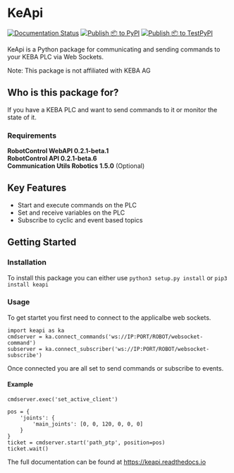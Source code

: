 # KeApi
[![Documentation Status](https://readthedocs.org/projects/keapi/badge/?version=latest)](https://keapi.readthedocs.io/en/latest/?badge=latest)
[![Publish 📦 to PyPI](https://github.com/SebastianRedinger/keapi/actions/workflows/python-publish-to-pypi.yml/badge.svg?branch=1.0)](https://github.com/SebastianRedinger/keapi/actions/workflows/python-publish-to-pypi.yml)
[![Publish 📦 to TestPyPI](https://github.com/SebastianRedinger/keapi/actions/workflows/python-publish-to-test-pypi.yml/badge.svg?branch=1.0)](https://github.com/SebastianRedinger/keapi/actions/workflows/python-publish-to-test-pypi.yml)


KeApi is a Python package for communicating and
sending commands to your KEBA PLC via Web Sockets.

Note: This package is not affiliated with KEBA AG

## Who is this package for?
If you have a KEBA PLC and want to send commands to
it or monitor the state of it.

### Requirements
**RobotControl WebAPI 0.2.1-beta.1**  
**RobotControl API 0.2.1-beta.6**  
**Communication Utils Robotics 1.5.0** (Optional)  

## Key Features
- Start and execute commands on the PLC
- Set and receive variables on the PLC
- Subscribe to cyclic and event based topics

## Getting Started
### Installation
To install this package you can either use `python3 setup.py install` or `pip3 install keapi`

### Usage
To get startet you first need to connect to the applicalbe web sockets.

```
import keapi as ka
cmdserver = ka.connect_commands('ws://IP:PORT/ROBOT/websocket-command')
subserver = ka.connect_subscriber('ws://IP:PORT/ROBOT/websocket-subscribe')
```

Once connected you are all set to send commands or subscribe to events.

#### Example
```
cmdserver.exec('set_active_client')

pos = {
    'joints': {
        'main_joints': [0, 0, 120, 0, 0, 0]
    }
}
ticket = cmdserver.start('path_ptp', position=pos)
ticket.wait()
```

The full documentation can be found at https://keapi.readthedocs.io
